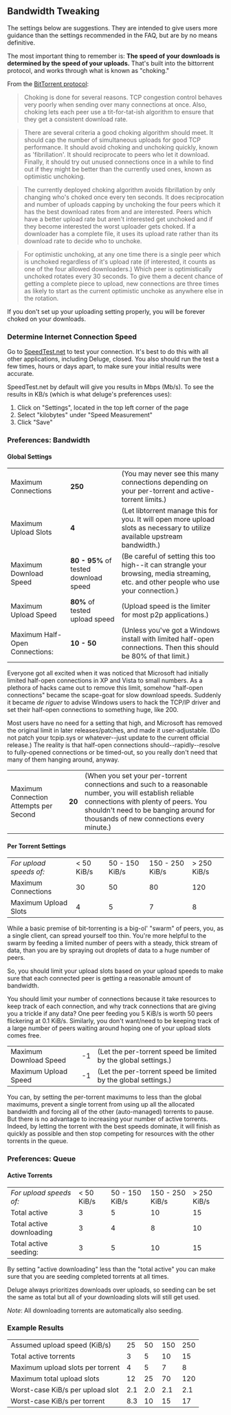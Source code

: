 ## Bandwidth Tweaking

The settings below are suggestions.  They are intended to give users more guidance than the settings recommended in the FAQ, but are by no means definitive.

The most important thing to remember is: **The speed of your downloads is determined by the speed of your uploads.**  That's built into the bittorrent protocol, and works through what is known as "choking."

From the [BitTorrent protocol](http://www.bittorrent.org/beps/bep_0003.html):

>Choking is done for several reasons. TCP congestion control behaves very poorly when sending over many connections at once. Also, choking lets each peer use a tit-for-tat-ish algorithm to ensure that they get a consistent download rate.

>There are several criteria a good choking algorithm should meet. It should cap the number of simultaneous uploads for good TCP performance. It should avoid choking and unchoking quickly, known as 'fibrillation'. It should reciprocate to peers who let it download. Finally, it should try out unused connections once in a while to find out if they might be better than the currently used ones, known as optimistic unchoking.

>The currently deployed choking algorithm avoids fibrillation by only changing who's choked once every ten seconds. It does reciprocation and number of uploads capping by unchoking the four peers which it has the best download rates from and are interested. Peers which have a better upload rate but aren't interested get unchoked and if they become interested the worst uploader gets choked. If a downloader has a complete file, it uses its upload rate rather than its download rate to decide who to unchoke.

>For optimistic unchoking, at any one time there is a single peer which is unchoked regardless of it's upload rate (if interested, it counts as one of the four allowed downloaders.) Which peer is optimistically unchoked rotates every 30 seconds. To give them a decent chance of getting a complete piece to upload, new connections are three times as likely to start as the current optimistic unchoke as anywhere else in the rotation.

If you don't set up your uploading setting properly, you will be forever choked on your downloads.

### Determine Internet Connection Speed

Go to [SpeedTest.net](http://speedtest.net/) to test your connection.  It's best to do this with all other applications, including Deluge, closed.  You also should run the test a few times, hours or days apart, to make sure your initial results were accurate.

SpeedTest.net by default will give you results in Mbps (Mb/s). To see the results in KB/s (which is what deluge's preferences uses):
1. Click on "Settings", located in the top left corner of the page
2. Select "kilobytes" under "Speed Measurement"
3. Click "Save"

### Preferences: Bandwidth

#### Global Settings

|                     |         |                                                                                                    |
|---------------------|---------|----------------------------------------------------------------------------------------------------|
| Maximum Connections | **250** | (You may never see this many connections depending on your per-torrent and active-torrent limits.) |
| Maximum Upload Slots | **4** | (Let libtorrent manage this for you.  It will open more upload slots as necessary to utilize available upstream bandwidth.) |
| Maximum Download Speed | **80 - 95%** of tested download speed | (Be careful of setting this too high--it can strangle your browsing, media streaming, etc. and other people who use your connection.)
| Maximum Upload Speed | **80%** of tested upload speed | (Upload speed is the limiter for most p2p applications.) |
| Maximum Half-Open Connections: | **10 - 50** | (Unless you've got a Windows install with limited half-open connections.  Then this should be 80% of that limit.) |

Everyone got all excited when it was noticed that Microsoft had initially limited half-open connections in XP and Vista to small numbers.  As a plethora of hacks came out to remove this limit, somehow "half-open connections" became the scape-goat for slow download speeds.  Suddenly it became *de riguer* to advise Windows users to hack the TCP/IP driver and set their half-open connections to something huge, like 200.

Most users have no need for a setting that high, and Microsoft has removed the original limit in later releases/patches, and made it user-adjustable.  (Do not patch your tcpip.sys or whatever--just update to the current official release.)  The reality is that half-open connections should--rapidly--resolve to fully-opened connections or be timed-out, so you really don't need that many of them hanging around, anyway.

|                                        |        |                                                                                                                                                                                                                                    |
|----------------------------------------|--------|------------------------------------------------------------------------------------------------------------------------------------------------------------------------------------------------------------------------------------|
| Maximum Connection Attempts per Second | **20** | (When you set your per-torrent connections and such to a reasonable number, you will establish reliable connections with plenty of peers.  You shouldn't need to be banging around for thousands of new connections every minute.) |


#### Per Torrent Settings

|                         |            |                |                 |             |
|-------------------------|------------|----------------|-----------------|-------------|
| *For upload speeds of:* | < 50 KiB/s | 50 - 150 KiB/s | 150 - 250 KiB/s | > 250 KiB/s |
| Maximum Connections  | 30 | 50 | 80 | 120 |
| Maximum Upload Slots | 4  | 5  | 7  | 8   |

While a basic premise of bit-torrenting is a big-ol' "swarm" of peers, you, as a single client, can spread yourself too thin.  You're more helpful to the swarm by feeding a limited number of peers with a steady, thick stream of data, than you are by spraying out droplets of data to a huge number of peers.

So, you should limit your upload slots based on your upload speeds to make sure that each connected peer is getting a reasonable amount of bandwidth.

You should limit your number of connections because it take resources to keep track of each connection, and why track connections that are giving you a trickle if any data?  One peer feeding you 5 KiB/s is worth 50 peers flickering at 0.1 KiB/s.  Similarly, you don't want/need to be keeping track of a large number of peers waiting around hoping one of your upload slots comes free.

|                        |    |                                                                |
|------------------------|----|----------------------------------------------------------------|
| Maximum Download Speed | -1 | (Let the per-torrent speed be limited by the global settings.) |
| Maximum Upload Speed | -1 | (Let the per-torrent speed be limited by the global settings.) |

You can, by setting the per-torrent maximums to less than the global maximums, prevent a single torrent from using up all the allocated bandwidth and forcing all of the other (auto-managed) torrents to pause.  But there is no advantage to increasing your number of active torrents.  Indeed, by letting the torrent with the best speeds dominate, it will finish as quickly as possible and then stop competing for resources with the other torrents in the queue.


### Preferences: Queue

#### Active Torrents

|                         |            |                |                 |             |
|-------------------------|------------|----------------|-----------------|-------------|
| *For upload speeds of:* | < 50 KiB/s | 50 - 150 KiB/s | 150 - 250 KiB/s | > 250 KiB/s |
| Total active             | 3 | 5 | 10 | 15 |
| Total active downloading | 3 | 4 | 8  | 10 |
| Total active seeding:    | 3 | 5 | 10 | 15 |

By setting "active downloading" less than the "total active" you can make sure that you are seeding completed torrents at all times.

Deluge always prioritizes downloads over uploads, so seeding can be set the same as total but all of your downloading slots will still get used.

 *Note*: All downloading torrents are automatically also seeding.

### Example Results

|                                  |     |     |     |     |
|----------------------------------|-----|-----|-----|-----|
| Assumed upload speed (KiB/s)     | 25  | 50  | 150 | 250 |
| Total active torrents            | 3   | 5   | 10  | 15  |
| Maximum upload slots per torrent | 4   | 5   | 7   | 8   |
| Maximum total upload slots       | 12  | 25  | 70  | 120 |
| Worst-case KiB/s per upload slot | 2.1 | 2.0 | 2.1 | 2.1 |
| Worst-case KiB/s per torrent     | 8.3 | 10  | 15  | 17  |